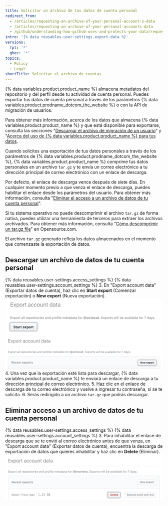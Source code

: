```yaml
---
title: Solicitar un archivo de tus datos de cuenta personal
redirect_from:
  - /articles/requesting-an-archive-of-your-personal-account-s-data
  - /articles/requesting-an-archive-of-your-personal-accounts-data
  - /github/understanding-how-github-uses-and-protects-your-data/requesting-an-archive-of-your-personal-accounts-data
intro: '{% data reusables.user-settings.export-data %}'
versions:
  fpt: '*'
  ghec: '*'
topics:
  - Policy
  - Legal
shortTitle: Solicitar el archivo de cuentas
---
```


{% data variables.product.product_name %} almacena metadatos del repositorio y del perfil desde tu actividad de cuenta personal. Puedes exportar tus datos de cuenta personal a través de los parámetros {% data variables.product.prodname_dotcom_the_website %} o con la API de migración de usuarios.

Para obtener más información, acerca de los datos que almacena {% data variables.product.product_name %} y que está disponible para exportarse, consulta las secciones "[Descargar el archivo de migración de un usuario](/rest/reference/migrations#download-a-user-migration-archive)" y "[Acerca del uso de {% data variables.product.product_name %} para tus datos](/articles/about-github-s-use-of-your-data).

Cuando solicites una exportación de tus datos personales a través de los parámetros de {% data variables.product.prodname_dotcom_the_website %}, {% data variables.product.product_name %} comprime tus datos personales en un archivo `tar.gz` y te envía un correo electrónico a tu dirección principal de correo electrónico con un enlace de descarga.

Por defecto, el enlace de descarga vence después de siete días. En cualquier momento previo a que venza el enlace de descarga, puedes habilitar el enlace desde los parámetros del usuario. Para obtener más información, consulta "[Eliminar el acceso a un archivo de datos de tu cuenta personal](/articles/requesting-an-archive-of-your-personal-account-s-data/#deleting-access-to-an-archive-of-your-personal-accounts-data)".

Si tu sistema operativo no puede descomprimir el archivo `tar.gz` de forma nativa, puedes utilizar una herramienta de terceros para extraer los archivos archivados. Para obtener más información, consulta "[Cómo descomprimir un tar.gz file](https://opensource.com/article/17/7/how-unzip-targz-file)" en Opensource.com.

El archivo `tar.gz` generado refleja los datos almacenados en el momento que comenzaste la exportación de datos.

## Descargar un archivo de datos de tu cuenta personal

{% data reusables.user-settings.access_settings %}
{% data reusables.user-settings.account_settings %}
3. En "Export account data" (Exportar datos de cuenta), haz clic en **Start export** (Comenzar exportación) o **New export** (Nueva exportación). ![Botón Start personal data export (Comenzar exportación de datos personales) resaltado](/assets/images/help/repository/export-personal-data.png) ![Botón New personal data export (Nueva exportación de datos personales) resaltado](/assets/images/help/repository/new-export.png)
4. Una vez que la exportación esté lista para descargar, {% data variables.product.product_name %} te enviará un enlace de descarga a tu dirección principal de correo electrónico.
5. Haz clic en el enlace de descarga de tu correo electrónico y vuelve a ingresar tu contraseña, si se te solicita.
6. Serás redirigido a un archivo `tar.gz` que podrás descargar.

## Eliminar acceso a un archivo de datos de tu cuenta personal

{% data reusables.user-settings.access_settings %}
{% data reusables.user-settings.account_settings %}
3. Para inhabilitar el enlace de descarga que se te envió al correo electrónico antes de que venza, en "Export account data" (Exportar datos de cuenta), encuentra la descarga de exportación de datos que quieres inhabilitar y haz clic en **Delete** (Eliminar). ![Botón Delete personal data export package (Eliminar paquete de exportación de datos personales) resaltado](/assets/images/help/repository/delete-export-personal-account-data.png)
